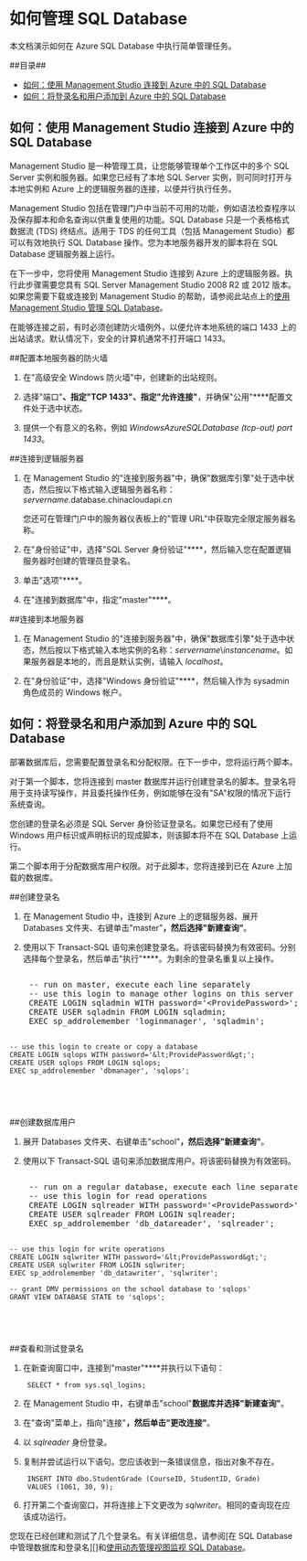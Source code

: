 <properties umbracoNaviHide="0" pageTitle="如何管理 SQL Database" metaKeywords="Azure SQL database, SQL database, manage sql database, add logins, connect to sql database" description="了解如何管理 Azure SQL Database." linkid="devnav-manage-services-cloud-services" urlDisplayName="Cloud Services" headerExpose="" footerExpose="" disqusComments="1" title="How to Manage SQL Database" authors="" />
<tags ms.service=""
    ms.date="01/13/2015"
    wacn.date="04/11/2015"
    />


<h1><a id="swap"></a>如何管理 SQL Database</h1>

本文档演示如何在 Azure SQL Database 中执行简单管理任务。 

##目录##

* [如何：使用 Management Studio 连接到 Azure 中的 SQL Database](#connect)
* [如何：将登录名和用户添加到 Azure 中的 SQL Database](#addlogins)


<h2><a id="connect"></a>如何：使用 Management Studio 连接到 Azure 中的 SQL Database</h2>

Management Studio 是一种管理工具，让您能够管理单个工作区中的多个 SQL Server 实例和服务器。如果您已经有了本地 SQL Server 实例，则可同时打开与本地实例和 Azure 上的逻辑服务器的连接，以便并行执行任务。

Management Studio 包括在管理门户中当前不可用的功能，例如语法检查程序以及保存脚本和命名查询以供重复使用的功能。SQL Database 只是一个表格格式数据流 (TDS) 终结点。适用于 TDS 的任何工具（包括 Management Studio）都可以有效地执行 SQL Database 操作。您为本地服务器开发的脚本将在 SQL Database 逻辑服务器上运行。 

在下一步中，您将使用 Management Studio 连接到 Azure 上的逻辑服务器。执行此步骤需要您具有 SQL Server Management Studio 2008 R2 或 2012 版本。如果您需要下载或连接到 Management Studio 的帮助，请参阅此站点上的[使用 Management Studio 管理 SQL Database][]。

在能够连接之前，有时必须创建防火墙例外，以便允许本地系统的端口 1433 上的出站请求。默认情况下，安全的计算机通常不打开端口 1433。 

##配置本地服务器的防火墙

1. 在"高级安全 Windows 防火墙"中，创建新的出站规则。

2. 选择"端口"****、指定"TCP 1433"、指定"允许连接"****，并确保"公用"****配置文件处于选中状态。

3. 提供一个有意义的名称，例如 *WindowsAzureSQLDatabase (tcp-out) port 1433*。 


##连接到逻辑服务器

1. 在 Management Studio 的"连接到服务器"中，确保"数据库引擎"处于选中状态，然后按以下格式输入逻辑服务器名称：*servername*.database.chinacloudapi.cn

	您还可在管理门户中的服务器仪表板上的"管理 URL"中获取完全限定服务器名称。

2. 在"身份验证"中，选择"SQL Server 身份验证"****，然后输入您在配置逻辑服务器时创建的管理员登录名。

3. 单击"选项"****。 

4. 在"连接到数据库"中，指定"master"****。


##连接到本地服务器

1. 在 Management Studio 的"连接到服务器"中，确保"数据库引擎"处于选中状态，然后按以下格式输入本地实例的名称：*servername*\\*instancename*。如果服务器是本地的，而且是默认实例，请输入 *localhost*。

2. 在"身份验证"中，选择"Windows 身份验证"****，然后输入作为 sysadmin 角色成员的 Windows 帐户。


<h2><a id="addlogins"></a>如何：将登录名和用户添加到 Azure 中的 SQL Database</h2>

部署数据库后，您需要配置登录名和分配权限。在下一步中，您将运行两个脚本。

对于第一个脚本，您将连接到 master 数据库并运行创建登录名的脚本。登录名将用于支持读写操作，并且委托操作任务，例如能够在没有"SA"权限的情况下运行系统查询。

您创建的登录名必须是 SQL Server 身份验证登录名。如果您已经有了使用 Windows 用户标识或声明标识的现成脚本，则该脚本将不在 SQL Database 上运行。

第二个脚本用于分配数据库用户权限。对于此脚本，您将连接到已在 Azure 上加载的数据库。

##创建登录名

1. 在 Management Studio 中，连接到 Azure 上的逻辑服务器、展开 Databases 文件夹、右键单击"master"****，然后选择"新建查询"****。

2. 使用以下 Transact-SQL 语句来创建登录名。将该密码替换为有效密码。分别选择每个登录名，然后单击"执行"****。为剩余的登录名重复以上操作。

<div style="width:auto; height:auto; overflow:auto"><pre>
    -- run on master, execute each line separately
    -- use this login to manage other logins on this server
    CREATE LOGIN sqladmin WITH password='&lt;ProvidePassword&gt;'; 
    CREATE USER sqladmin FROM LOGIN sqladmin;
    EXEC sp_addrolemember 'loginmanager', 'sqladmin';

    -- use this login to create or copy a database
    CREATE LOGIN sqlops WITH password='&lt;ProvidePassword&gt;';
    CREATE USER sqlops FROM LOGIN sqlops;
    EXEC sp_addrolemember 'dbmanager', 'sqlops';
</pre></div>


##创建数据库用户

1. 展开 Databases 文件夹、右键单击"school"****，然后选择"新建查询"****。

2. 使用以下 Transact-SQL 语句来添加数据库用户。将该密码替换为有效密码。 

<div style="width:auto; height:auto; overflow:auto"><pre>
    -- run on a regular database, execute each line separately
    -- use this login for read operations
    CREATE LOGIN sqlreader WITH password='&lt;ProvidePassword&gt;';
    CREATE USER sqlreader FROM LOGIN sqlreader;
    EXEC sp_addrolemember 'db_datareader', 'sqlreader';

    -- use this login for write operations
    CREATE LOGIN sqlwriter WITH password='&lt;ProvidePassword&gt;';
    CREATE USER sqlwriter FROM LOGIN sqlwriter;
    EXEC sp_addrolemember 'db_datawriter', 'sqlwriter';

    -- grant DMV permissions on the school database to 'sqlops'
    GRANT VIEW DATABASE STATE to 'sqlops';
</pre></div>

##查看和测试登录名

1. 在新查询窗口中，连接到"master"****并执行以下语句： 

        SELECT * from sys.sql_logins;

2. 在 Management Studio 中，右键单击"school"****数据库并选择"新建查询"****。

3. 在"查询"菜单上，指向"连接"****，然后单击"更改连接"****。

4. 以 *sqlreader* 身份登录。

5. 复制并尝试运行以下语句。您应该收到一条错误信息，指出对象不存在。

        INSERT INTO dbo.StudentGrade (CourseID, StudentID, Grade)
        VALUES (1061, 30, 9);

6. 打开第二个查询窗口，并将连接上下文更改为 *sqlwriter*。相同的查询现在应该成功运行。

您现在已经创建和测试了几个登录名。有关详细信息，请参阅[在 SQL Database 中管理数据库和登录名][]和[使用动态管理视图监视 SQL Database][]。

[管理数据库和 SQL Database 中的登录名]: http://msdn.microsoft.com/zh-cn/library/azure/ee336235.aspx
[使用动态管理视图监视 SQL Database]: http://msdn.microsoft.com/zh-cn/library/azure/ff394114.aspx
[使用 Management Studio 管理 SQL Database]: http://www.windowsazure.cn/zh-cn/develop/net/common-tasks/sql-azure-management/






